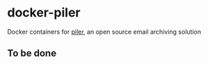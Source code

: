 # docker-piler #

Docker containers for [piler](http://www.mailpiler.org/en/index.html "Piler homepage"), an open source email archiving solution

## To be done ##
